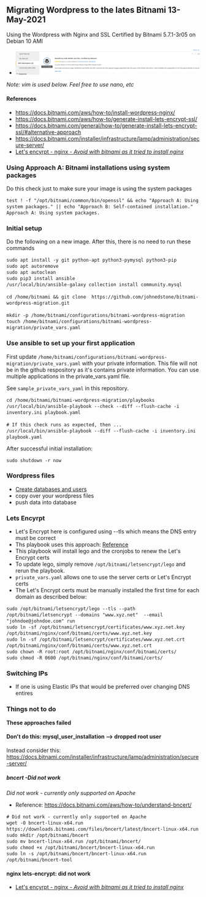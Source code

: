 ## Migrating Wordpress to the lates Bitnami 13-May-2021

Using the Wordpress with Nginx and SSL Certified by Bitnami 5.7.1-3r05 on Debian 10 AMI

* ![bitnami images](screenshots/nginx_bitnami_2.png) 

*Note: vim is used below.  Feel free to use nano, etc*

#### References
* https://docs.bitnami.com/aws/how-to/install-wordpress-nginx/
* https://docs.bitnami.com/aws/how-to/generate-install-lets-encrypt-ssl/
* https://docs.bitnami.com/general/how-to/generate-install-lets-encrypt-ssl/#alternative-approach
* https://docs.bitnami.com/installer/infrastructure/lamp/administration/secure-server/
* [Let's encyrpt - nginx - *Avoid with bitnami as it tried to install nginx*](https://www.nginx.com/blog/using-free-ssltls-certificates-from-lets-encrypt-with-nginx/)

### Using Approach A: Bitnami installations using system packages
Do this check just to make sure your image is using the system packages

```
test ! -f "/opt/bitnami/common/bin/openssl" && echo "Approach A: Using system packages." || echo "Approach B: Self-contained installation."
Approach A: Using system packages.
```

### Initial setup
Do the following on a new image.
After this, there is no need to run these commands

```
sudo apt install -y git python-apt python3-pymysql python3-pip
sudo apt autoremove
sudo apt autoclean
sudo pip3 install ansible 
/usr/local/bin/ansible-galaxy collection install community.mysql

cd /home/bitnami && git clone  https://github.com/johnedstone/bitnami-wordpress-migration.git

mkdir -p /home/bitnami/configurations/bitnami-wordpress-migration
touch /home/bitnami/configurations/bitnami-wordpress-migration/private_vars.yaml
```

### Use ansible to set up your first application
First update `/home/bitnami/configurations/bitnami-wordpress-migration/private_vars.yaml` with your private information.
This file will not be in the github respository as it's contains private information.
You can use multiple applications in the private_vars.yaml file.

See `sample_private_vars_yaml` in this repository.

```
cd /home/bitnami/bitnami-wordpress-migration/playbooks
/usr/local/bin/ansible-playbook --check --diff --flush-cache -i inventory.ini playbook.yaml

# If this check runs as expected, then ...
/usr/local/bin/ansible-playbook --diff --flush-cache -i inventory.ini playbook.yaml
```

After successful initial installation:
```
sudo shutdown -r now
```

### Wordpress files
* [Create databases and users](https://docs.bitnami.com/aws/apps/wordpress/configuration/create-database/)
* copy over your wordpress files
* push data into database

### Lets Encyrpt
* Let's Encrypt here is configured using --tls which means the DNS entry must be correct
* Ths playbook uses this approach: [Reference](https://docs.bitnami.com/general/how-to/generate-install-lets-encrypt-ssl/#alternative-approach)
* This playbook will install lego and the cronjobs to renew the Let's Encrypt certs 
* To update lego, simply remove `/opt/bitnami/letsencrypt/lego` and rerun the playbook.
* `private_vars.yaml` allows one to use the server certs or Let's Encrypt certs
* The Let's Encrypt certs must be manually installed the first time for each domain as described below:

```
sudo /opt/bitnami/letsencrypt/lego --tls --path /opt/bitnami/letsencrypt --domains "www.xyz.net"  --email "johndoe@johndoe.com" run
sudo ln -sf /opt/bitnami/letsencrypt/certificates/www.xyz.net.key /opt/bitnami/nginx/conf/bitnami/certs/www.xyz.net.key
sudo ln -sf /opt/bitnami/letsencrypt/certificates/www.xyz.net.crt /opt/bitnami/nginx/conf/bitnami/certs/www.xyz.net.crt
sudo chown -R root:root /opt/bitnami/nginx/conf/bitnami/certs/
sudo chmod -R 0600 /opt/bitnami/nginx/conf/bitnami/certs/

```

### Switching IPs
* If one is using Elastic IPs that would be preferred over changing DNS entires
### Things not to do

**These approaches failed**

#### Don't do this: mysql_user_installation  --> dropped root user
Instead consider this: https://docs.bitnami.com/installer/infrastructure/lamp/administration/secure-server/

##### bncert -Did not work
*Did not work - currently only supported on _Apache_*
* Reference: https://docs.bitnami.com/aws/how-to/understand-bncert/

```
# Did not work - currently only supported on Apache
wget -O bncert-linux-x64.run https://downloads.bitnami.com/files/bncert/latest/bncert-linux-x64.run
sudo mkdir /opt/bitnami/bncert
sudo mv bncert-linux-x64.run /opt/bitnami/bncert/
sudo chmod +x /opt/bitnami/bncert/bncert-linux-x64.run
sudo ln -s /opt/bitnami/bncert/bncert-linux-x64.run /opt/bitnami/bncert-tool
```

#### nginx lets-encrypt: did not work

* [Let's encyrpt - nginx - *Avoid with bitnami as it tried to install nginx*](https://www.nginx.com/blog/using-free-ssltls-certificates-from-lets-encrypt-with-nginx/)
